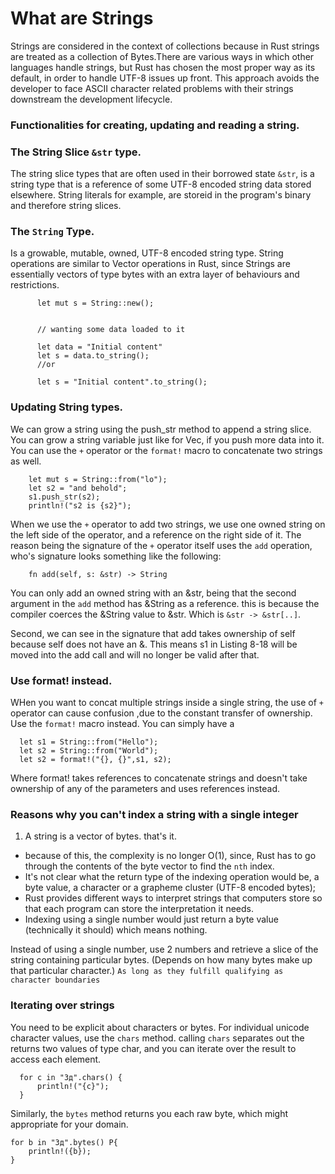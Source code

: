 # What are Strings

Strings are considered in the context of collections because in Rust strings are treated as a collection of Bytes.There are various ways in which
other languages handle strings, but Rust has chosen the most proper way as its default, in order to handle UTF-8 issues up front. This approach avoids
the developer to face ASCII character related problems with their strings downstream the development lifecycle.


### Functionalities for creating, updating and reading a string.

### The String Slice `&str` type.
The string slice types that are often used in their borrowed state `&str`, is a string type that is a reference of some UTF-8 encoded string data
stored elsewhere. String literals for example, are storeid in the program's binary and therefore string slices.

### The `String` Type.
Is a growable, mutable, owned, UTF-8 encoded string type. String operations are similar to Vector<T> operations in Rust, since Strings are essentially
vectors of type bytes with an extra layer of behaviours and restrictions.

```
      let mut s = String::new();


      // wanting some data loaded to it

      let data = "Initial content"
      let s = data.to_string();
      //or

      let s = "Initial content".to_string();
```

### Updating String types.

We can grow a string using the push_str method to append a string slice. You can grow a string variable just like for Vec<T>, if you push
more data into it. You can use the `+` operator or the `format!` macro to concatenate two strings as well.

```
    let mut s = String::from("lo");
    let s2 = "and behold";
    s1.push_str(s2);
    println!("s2 is {s2}");

```

When we use the `+` operator to add two strings, we use one owned string on the left side of the operator, and a reference on the right side of it.
The reason being the signature of the `+` operator itself uses the `add` operation, who's signature looks something like the following:

```
    fn add(self, s: &str) -> String
```

You can only add an owned string with an &str, being that the second argument in the `add` method has &String as a reference. this is because the compiler
coerces the &String value to &str. Which is `&str -> &str[..]`.

Second, we can see in the signature that add takes ownership of self because self does not have an &.
This means s1 in Listing 8-18 will be moved into the add call and will no longer be valid after that.


### Use format! instead.

WHen you want to concat multiple strings inside a single string, the use of `+` operator can cause confusion ,due to the constant transfer of ownership.
Use the `format!` macro instead. You can simply have a

```
  let s1 = String::from("Hello");
  let s2 = String::from("World");
  let s2 = format!("{}, {}",s1, s2);

  ```

  Where format! takes references to concatenate strings and doesn't take ownership of any of the parameters and uses references instead.


### Reasons why you can't index a string with a single integer

1. A string is a vector of bytes. that's it.
  - because of this, the complexity is no longer O(1), since, Rust has to go through the contents of the byte vector to find the `nth` index.
  - It's not clear what the return type of the indexing operation would be, a byte value, a character or a grapheme cluster (UTF-8 encoded bytes);
  - Rust provides different ways to interpret strings that computers store so that each program can store the interpretation it needs.
  - Indexing using a single number would just return a byte value (technically it should) which means nothing.

Instead of using a single number, use 2 numbers and retrieve a slice of the string containing particular bytes. (Depends on how many bytes make up that particular character.)
`As long as they fulfill qualifying as character boundaries`


### Iterating over strings

You need to be explicit about characters or bytes.
For individual unicode character values, use the `chars` method. calling `chars` separates out the returns two values of type char, and you can iterate
over the result to access each element.


```
  for c in "Зд".chars() {
      println!("{c}");
  }

  ```

Similarly, the `bytes` method returns you each raw byte, which might appropriate for your domain.

```
for b in "Зд".bytes() P{
    println!({b});
}

```
